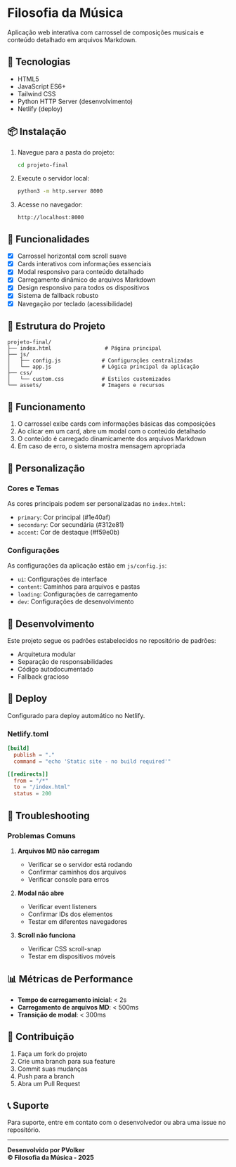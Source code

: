 # Filosofia da Música

Aplicação web interativa com carrossel de composições musicais e conteúdo detalhado em arquivos Markdown.

## 🚀 Tecnologias

- HTML5
- JavaScript ES6+
- Tailwind CSS
- Python HTTP Server (desenvolvimento)
- Netlify (deploy)

## 📦 Instalação

1. Navegue para a pasta do projeto:
   ```bash
   cd projeto-final
   ```

2. Execute o servidor local:
   ```bash
   python3 -m http.server 8000
   ```

3. Acesse no navegador:
   ```
   http://localhost:8000
   ```

## 🎯 Funcionalidades

- [x] Carrossel horizontal com scroll suave
- [x] Cards interativos com informações essenciais
- [x] Modal responsivo para conteúdo detalhado
- [x] Carregamento dinâmico de arquivos Markdown
- [x] Design responsivo para todos os dispositivos
- [x] Sistema de fallback robusto
- [x] Navegação por teclado (acessibilidade)

## 📁 Estrutura do Projeto

```
projeto-final/
├── index.html                 # Página principal
├── js/
│   ├── config.js             # Configurações centralizadas
│   └── app.js                # Lógica principal da aplicação
├── css/
│   └── custom.css            # Estilos customizados
└── assets/                   # Imagens e recursos
```

## 🎵 Funcionamento

1. O carrossel exibe cards com informações básicas das composições
2. Ao clicar em um card, abre um modal com o conteúdo detalhado
3. O conteúdo é carregado dinamicamente dos arquivos Markdown
4. Em caso de erro, o sistema mostra mensagem apropriada

## 🎨 Personalização

### Cores e Temas

As cores principais podem ser personalizadas no `index.html`:
- `primary`: Cor principal (#1e40af)
- `secondary`: Cor secundária (#312e81)
- `accent`: Cor de destaque (#f59e0b)

### Configurações

As configurações da aplicação estão em `js/config.js`:
- `ui`: Configurações de interface
- `content`: Caminhos para arquivos e pastas
- `loading`: Configurações de carregamento
- `dev`: Configurações de desenvolvimento

## 📝 Desenvolvimento

Este projeto segue os padrões estabelecidos no repositório de padrões:
- Arquitetura modular
- Separação de responsabilidades
- Código autodocumentado
- Fallback gracioso

## 🚀 Deploy

Configurado para deploy automático no Netlify.

### Netlify.toml
```toml
[build]
  publish = "."
  command = "echo 'Static site - no build required'"

[[redirects]]
  from = "/*"
  to = "/index.html"
  status = 200
```

## 🐛 Troubleshooting

### Problemas Comuns

1. **Arquivos MD não carregam**
   - Verificar se o servidor está rodando
   - Confirmar caminhos dos arquivos
   - Verificar console para erros

2. **Modal não abre**
   - Verificar event listeners
   - Confirmar IDs dos elementos
   - Testar em diferentes navegadores

3. **Scroll não funciona**
   - Verificar CSS scroll-snap
   - Testar em dispositivos móveis

## 📊 Métricas de Performance

- **Tempo de carregamento inicial**: < 2s
- **Carregamento de arquivos MD**: < 500ms
- **Transição de modal**: < 300ms

## 🤝 Contribuição

1. Faça um fork do projeto
2. Crie uma branch para sua feature
3. Commit suas mudanças
4. Push para a branch
5. Abra um Pull Request

## 📞 Suporte

Para suporte, entre em contato com o desenvolvedor ou abra uma issue no repositório.

---

**Desenvolvido por PVolker**  
**© Filosofia da Música - 2025**